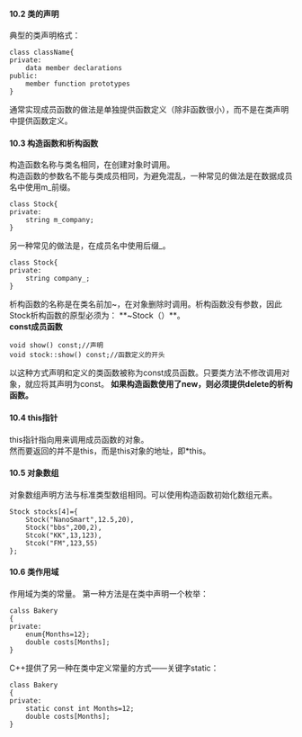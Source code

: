 #### 10.2 类的声明
典型的类声明格式：
```
class className{
private:
    data member declarations
public:
    member function prototypes
}
```
通常实现成员函数的做法是单独提供函数定义（除非函数很小），而不是在类声明中提供函数定义。
#### 10.3 构造函数和析构函数
构造函数名称与类名相同，在创建对象时调用。  
构造函数的参数名不能与类成员相同，为避免混乱，一种常见的做法是在数据成员名中使用m_前缀。
```
class Stock{
private:
    string m_company;
}
```
另一种常见的做法是，在成员名中使用后缀_。
```
class Stock{
private:
    string company_;
}
```
析构函数的名称是在类名前加~，在对象删除时调用。析构函数没有参数，因此Stock析构函数的原型必须为：
**~Stock（）**。  
**const成员函数**
```
void show() const;//声明
void stock::show() const;//函数定义的开头
```
以这种方式声明和定义的类函数被称为const成员函数。只要类方法不修改调用对象，就应将其声明为const。
**如果构造函数使用了new，则必须提供delete的析构函数。**
#### 10.4 this指针  
this指针指向用来调用成员函数的对象。  
然而要返回的并不是this，而是this对象的地址，即*this。
#### 10.5 对象数组
对象数组声明方法与标准类型数组相同。可以使用构造函数初始化数组元素。
```
Stock stocks[4]={
    Stock("NanoSmart",12.5,20),
    Stock("bbs",200,2),
    Stcok("KK",13,123),
    Stcok("FM",123,55)
};
```
#### 10.6 类作用域
作用域为类的常量。
第一种方法是在类中声明一个枚举：
```
calss Bakery
{
private:
    enum{Months=12};
    double costs[Months];
}
```
C++提供了另一种在类中定义常量的方式——关键字static：
```
class Bakery
{
private:
    static const int Months=12;
    double costs[Months];
}
```
